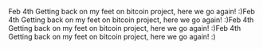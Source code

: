 Feb 4th
Getting back on my feet on bitcoin project, here we go again! :)Feb 4th
Getting back on my feet on bitcoin project, here we go again! :)Feb 4th
Getting back on my feet on bitcoin project, here we go again! :)Feb 4th
Getting back on my feet on bitcoin project, here we go again! :)
